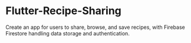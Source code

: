 # Flutter-Recipe-Sharing
Create an app for users to share, browse, and save recipes, with Firebase Firestore handling data storage and authentication. 
